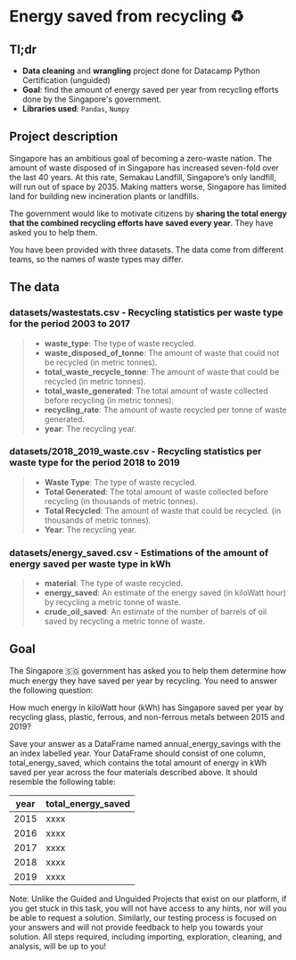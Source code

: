 # Energy saved from recycling ♻️

## Tl;dr
- **Data cleaning** and **wrangling** project done for Datacamp Python Certification (unguided)
- **Goal**: find the amount of energy saved per year from recycling efforts done by the Singapore's government.
- **Libraries used**: `Pandas`, `Numpy`

## Project description

Singapore has an ambitious goal of becoming a zero-waste nation. The amount of waste disposed of in Singapore has increased seven-fold over the last 40 years. At this rate, Semakau Landfill, Singapore’s only landfill, will run out of space by 2035. Making matters worse, Singapore has limited land for building new incineration plants or landfills.

The government would like to motivate citizens by **sharing the total energy that the combined recycling efforts have saved every year**. They have asked you to help them.

You have been provided with three datasets. The data come from different teams, so the names of waste types may differ.

## The data
### datasets/wastestats.csv - Recycling statistics per waste type for the period 2003 to 2017
> - **waste_type**: The type of waste recycled.
> - **waste_disposed_of_tonne**: The amount of waste that could not be recycled (in metric tonnes).
> - **total_waste_recycle_tonne**: The amount of waste that could be recycled (in metric tonnes).
> - **total_waste_generated**: The total amount of waste collected before recycling (in metric tonnes).
> - **recycling_rate**: The amount of waste recycled per tonne of waste generated.
> - **year**: The recycling year.

### datasets/2018_2019_waste.csv - Recycling statistics per waste type for the period 2018 to 2019
> - **Waste Type**: The type of waste recycled.
> - **Total Generated**: The total amount of waste collected before recycling (in thousands of metric tonnes).
> - **Total Recycled**: The amount of waste that could be recycled. (in thousands of metric tonnes).
> - **Year**: The recycling year.

### datasets/energy_saved.csv - Estimations of the amount of energy saved per waste type in kWh
> - **material**: The type of waste recycled.
> - **energy_saved**: An estimate of the energy saved (in kiloWatt hour) by recycling a metric tonne of waste.
> - **crude_oil_saved**: An estimate of the number of barrels of oil saved by recycling a metric tonne of waste.

## Goal

The Singapore 🇸🇬 government has asked you to help them determine how much energy they have saved per year by recycling. You need to answer the following question:

How much energy in kiloWatt hour (kWh) has Singapore saved per year by recycling glass, plastic, ferrous, and non-ferrous metals between 2015 and 2019?

Save your answer as a DataFrame named annual_energy_savings with the an index labelled year. Your DataFrame should consist of one column, total_energy_saved, which contains the total amount of energy in kWh saved per year across the four materials described above. It should resemble the following table:

year |	total_energy_saved
| ------ | ----------- |
2015 |	xxxx
2016 |	xxxx
2017 |	xxxx
2018 |	xxxx
2019 |	xxxx

Note: Unlike the Guided and Unguided Projects that exist on our platform, if you get stuck in this task, you will not have access to any hints, nor will you be able to request a solution. Similarly, our testing process is focused on your answers and will not provide feedback to help you towards your solution. All steps required, including importing, exploration, cleaning, and analysis, will be up to you!
